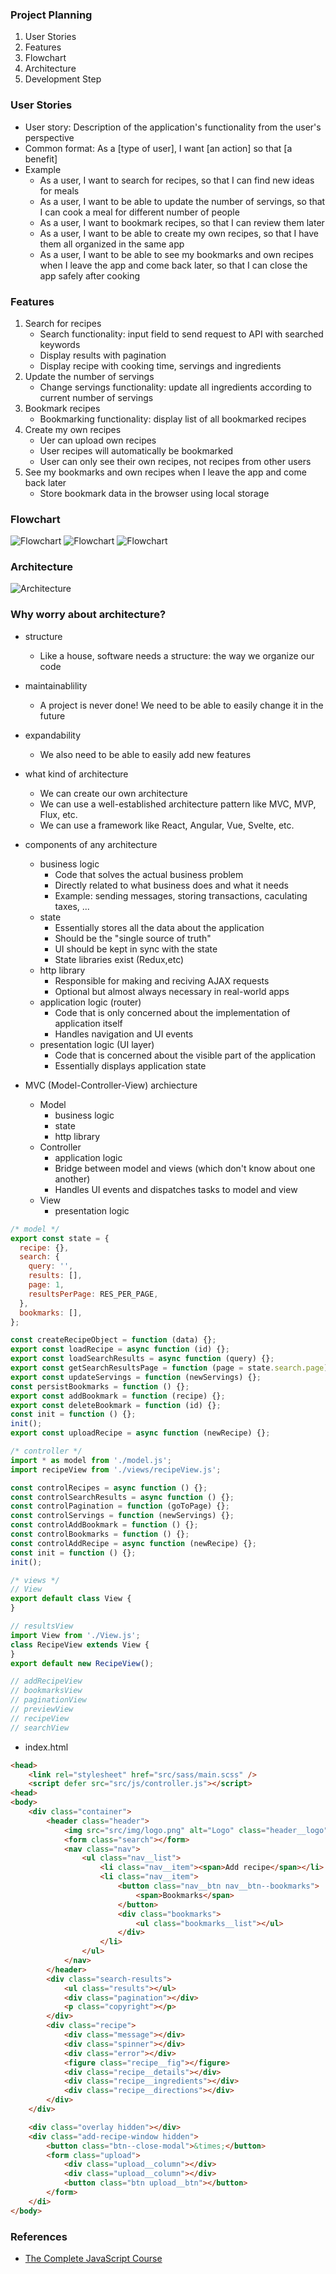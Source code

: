 ### Project Planning
1. User Stories
2. Features
3. Flowchart
4. Architecture
5. Development Step

### User Stories
- User story: Description of the application's functionality from the user's perspective
- Common format: As a [type of user], I want [an action] so that [a benefit]
- Example
	- As a user, I want to search for recipes, so that I can find new ideas for meals
	- As a user, I want to be able to update the number of servings, so that I can cook a meal for different number of people
	- As a user, I want to bookmark recipes, so that I can review them later
	- As a user, I want to be able to create my own recipes, so that I have them all organized in the same app
	- As a user, I want to be able to see my bookmarks and own recipes when I leave the app and come back later, so that I can close the app safely after cooking

### Features
1. Search for recipes
	- Search functionality: input field to send request to API with searched keywords
	- Display results with pagination
	- Display recipe with cooking time, servings and ingredients
2. Update the number of servings
	- Change servings functionality: update all ingredients according to current number of servings
3. Bookmark recipes
	- Bookmarking functionality: display list of all bookmarked recipes
4. Create my own recipes
	- Uer can upload own recipes
	- User recipes will automatically be bookmarked
	- User can only see their own recipes, not recipes from other users
5. See my bookmarks and own recipes when I leave the app and come back later
	- Store bookmark data in the browser using local storage

### Flowchart
![Flowchart](images/flowchart-1.png)
![Flowchart](images/flowchart-2.png)
![Flowchart](images/flowchart-2.png)

### Architecture
![Architecture](images/architecture.png)

### Why worry about architecture?
- structure
	- Like a house, software needs a structure: the way we organize our code
- maintainablility
	- A project is never done! We need to be able to easily change it in the future
- expandability
	- We also need to be able to easily add new features
- what kind of architecture
	- We can create our own architecture
	- We can use a well-established architecture pattern like MVC, MVP, Flux, etc.
	- We can use a framework like React, Angular, Vue, Svelte, etc.
- components of any architecture
	- business logic
		- Code that solves the actual business problem
		- Directly related to what business does and what it needs
		- Example: sending messages, storing transactions, caculating taxes, ...
	- state
		- Essentially stores all the data about the application
		- Should be the "single source of truth"
		- UI should be kept in sync with the state
		- State libraries exist (Redux,etc)
	- http library
		- Responsible for making and reciving AJAX requests
		- Optional but almost always necessary in real-world apps
	- application logic (router)
		- Code that is only concerned about the implementation of application itself
		- Handles navigation and UI events
	- presentation logic (UI layer)
		- Code that is concerned about the visible part of the application
		- Essentially displays application state

- MVC (Model-Controller-View) archiecture
	- Model
		- business logic
		- state
		- http library
	- Controller
		- application logic
		- Bridge between model and views (which don't know about one another)
		- Handles UI events and dispatches tasks to model and view
	- View
		- presentation logic

```js
/* model */
export const state = {
  recipe: {},
  search: {
    query: '',
    results: [],
    page: 1,
    resultsPerPage: RES_PER_PAGE,
  },
  bookmarks: [],
};

const createRecipeObject = function (data) {};
export const loadRecipe = async function (id) {};
export const loadSearchResults = async function (query) {};
export const getSearchResultsPage = function (page = state.search.page) {};
export const updateServings = function (newServings) {};
const persistBookmarks = function () {};
export const addBookmark = function (recipe) {};
export const deleteBookmark = function (id) {};
const init = function () {};
init();
export const uploadRecipe = async function (newRecipe) {};

/* controller */
import * as model from './model.js';
import recipeView from './views/recipeView.js';

const controlRecipes = async function () {};
const controlSearchResults = async function () {};
const controlPagination = function (goToPage) {};
const controlServings = function (newServings) {};
const controlAddBookmark = function () {};
const controlBookmarks = function () {};
const controlAddRecipe = async function (newRecipe) {};
const init = function () {};
init();

/* views */
// View
export default class View {
}

// resultsView
import View from './View.js';
class RecipeView extends View {
}
export default new RecipeView();

// addRecipeView
// bookmarksView
// paginationView
// previewView
// recipeView
// searchView

```
- index.html
```html
<head>
	<link rel="stylesheet" href="src/sass/main.scss" />
	<script defer src="src/js/controller.js"></script>
<head>
<body>
	<div class="container">
		<header class="header">
			<img src="src/img/logo.png" alt="Logo" class="header__logo" />
			<form class="search"></form>
			<nav class="nav">
				<ul class="nav__list">
					<li class="nav__item"><span>Add recipe</span></li>
					<li class="nav__item">
						<button class="nav__btn nav__btn--bookmarks">
							<span>Bookmarks</span>
						</button>
						<div class="bookmarks">
							<ul class="bookmarks__list"></ul>
						</div>
					</li>
				</ul>
			</nav>
		</header>
		<div class="search-results">
			<ul class="results"></ul>
			<div class="pagination"></div>
			<p class="copyright"></p>
		</div>
		<div class="recipe">
			<div class="message"></div>
			<div class="spinner"></div>
			<div class="error"></div>
			<figure class="recipe__fig"></figure>
			<div class="recipe__details"></div>
			<div class="recipe__ingredients"></div>
			<div class="recipe__directions"></div>
		</div>
	</div>

	<div class="overlay hidden"></div>
	<div class="add-recipe-window hidden">
		<button class="btn--close-modal">&times;</button>
		<form class="upload">
			<div class="upload__column"></div>
			<div class="upload__column"></div>
			<button class="btn upload__btn"></button>
		</form>
	</di>
</body>
```

### References
- [The Complete JavaScript Course](https://www.udemy.com/course/the-complete-javascript-course/)
